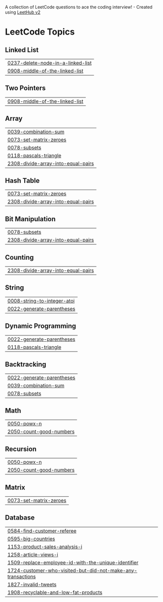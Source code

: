A collection of LeetCode questions to ace the coding interview! - Created using [LeetHub v2](https://github.com/arunbhardwaj/LeetHub-2.0)
<!---LeetCode Topics Start-->
# LeetCode Topics
## Linked List
|  |
| ------- |
| [0237-delete-node-in-a-linked-list](https://github.com/keshavgautam03/leetcode/tree/master/0237-delete-node-in-a-linked-list) |
| [0908-middle-of-the-linked-list](https://github.com/keshavgautam03/leetcode/tree/master/0908-middle-of-the-linked-list) |
## Two Pointers
|  |
| ------- |
| [0908-middle-of-the-linked-list](https://github.com/keshavgautam03/leetcode/tree/master/0908-middle-of-the-linked-list) |
## Array
|  |
| ------- |
| [0039-combination-sum](https://github.com/keshavgautam03/leetcode/tree/master/0039-combination-sum) |
| [0073-set-matrix-zeroes](https://github.com/keshavgautam03/leetcode/tree/master/0073-set-matrix-zeroes) |
| [0078-subsets](https://github.com/keshavgautam03/leetcode/tree/master/0078-subsets) |
| [0118-pascals-triangle](https://github.com/keshavgautam03/leetcode/tree/master/0118-pascals-triangle) |
| [2308-divide-array-into-equal-pairs](https://github.com/keshavgautam03/leetcode/tree/master/2308-divide-array-into-equal-pairs) |
## Hash Table
|  |
| ------- |
| [0073-set-matrix-zeroes](https://github.com/keshavgautam03/leetcode/tree/master/0073-set-matrix-zeroes) |
| [2308-divide-array-into-equal-pairs](https://github.com/keshavgautam03/leetcode/tree/master/2308-divide-array-into-equal-pairs) |
## Bit Manipulation
|  |
| ------- |
| [0078-subsets](https://github.com/keshavgautam03/leetcode/tree/master/0078-subsets) |
| [2308-divide-array-into-equal-pairs](https://github.com/keshavgautam03/leetcode/tree/master/2308-divide-array-into-equal-pairs) |
## Counting
|  |
| ------- |
| [2308-divide-array-into-equal-pairs](https://github.com/keshavgautam03/leetcode/tree/master/2308-divide-array-into-equal-pairs) |
## String
|  |
| ------- |
| [0008-string-to-integer-atoi](https://github.com/keshavgautam03/leetcode/tree/master/0008-string-to-integer-atoi) |
| [0022-generate-parentheses](https://github.com/keshavgautam03/leetcode/tree/master/0022-generate-parentheses) |
## Dynamic Programming
|  |
| ------- |
| [0022-generate-parentheses](https://github.com/keshavgautam03/leetcode/tree/master/0022-generate-parentheses) |
| [0118-pascals-triangle](https://github.com/keshavgautam03/leetcode/tree/master/0118-pascals-triangle) |
## Backtracking
|  |
| ------- |
| [0022-generate-parentheses](https://github.com/keshavgautam03/leetcode/tree/master/0022-generate-parentheses) |
| [0039-combination-sum](https://github.com/keshavgautam03/leetcode/tree/master/0039-combination-sum) |
| [0078-subsets](https://github.com/keshavgautam03/leetcode/tree/master/0078-subsets) |
## Math
|  |
| ------- |
| [0050-powx-n](https://github.com/keshavgautam03/leetcode/tree/master/0050-powx-n) |
| [2050-count-good-numbers](https://github.com/keshavgautam03/leetcode/tree/master/2050-count-good-numbers) |
## Recursion
|  |
| ------- |
| [0050-powx-n](https://github.com/keshavgautam03/leetcode/tree/master/0050-powx-n) |
| [2050-count-good-numbers](https://github.com/keshavgautam03/leetcode/tree/master/2050-count-good-numbers) |
## Matrix
|  |
| ------- |
| [0073-set-matrix-zeroes](https://github.com/keshavgautam03/leetcode/tree/master/0073-set-matrix-zeroes) |
## Database
|  |
| ------- |
| [0584-find-customer-referee](https://github.com/keshavgautam03/leetcode/tree/master/0584-find-customer-referee) |
| [0595-big-countries](https://github.com/keshavgautam03/leetcode/tree/master/0595-big-countries) |
| [1153-product-sales-analysis-i](https://github.com/keshavgautam03/leetcode/tree/master/1153-product-sales-analysis-i) |
| [1258-article-views-i](https://github.com/keshavgautam03/leetcode/tree/master/1258-article-views-i) |
| [1509-replace-employee-id-with-the-unique-identifier](https://github.com/keshavgautam03/leetcode/tree/master/1509-replace-employee-id-with-the-unique-identifier) |
| [1724-customer-who-visited-but-did-not-make-any-transactions](https://github.com/keshavgautam03/leetcode/tree/master/1724-customer-who-visited-but-did-not-make-any-transactions) |
| [1827-invalid-tweets](https://github.com/keshavgautam03/leetcode/tree/master/1827-invalid-tweets) |
| [1908-recyclable-and-low-fat-products](https://github.com/keshavgautam03/leetcode/tree/master/1908-recyclable-and-low-fat-products) |
<!---LeetCode Topics End-->